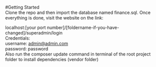 #Getting Started
<br>Clone the repo and then import the database named finance.sql. Once everything is done, visit the website on the link:
<br>

localhost:[your port number]/[foldername-if-you-have-changed]/superadmin/login
<br>Credentials:
<br>username: admin@admin.com
<br>password: password
<br>
Also run the composer update command in terminal of the root project folder to install dependencies (vendor folder)
